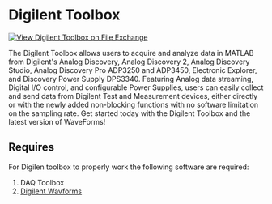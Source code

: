 # Digilent Toolbox

[![View Digilent Toolbox on File Exchange](https://www.mathworks.com/matlabcentral/images/matlab-file-exchange.svg)](https://www.mathworks.com/matlabcentral/fileexchange/122817-digilent-toolbox)

The Digilent Toolbox allows users to acquire and analyze data in MATLAB from Digilent's Analog Discovery, Analog Discovery 2, Analog Discovery Studio, Analog Discovery Pro ADP3250 and ADP3450, Electronic Explorer, and Discovery Power Supply DPS3340.
Featuring Analog data streaming, Digital I/O control, and configurable Power Supplies, users can easily collect and send data from Digilent Test and Measurement devices, either directly or with the newly added non-blocking functions with no software limitation on the sampling rate.
Get started today with the Digilent Toolbox and the latest version of WaveForms!

## Requires
For Digilen toolbox to properly work the following software are required:

1. DAQ Toolbox
2. [Digilent Wavforms](https://digilent.com/shop/software/digilent-waveforms/download)
